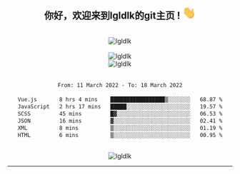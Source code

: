 <div align="center">
<h2> 你好，欢迎来到lgldlk的git主页 ! <img src="https://github.com/lgldlk/lgldlk/blob/main/gifs/Hi.gif" width="30px"></h2>
</div>

<div align="center">
 </br>
 <img src="http://aiitapp.cn:8091/?color=rgba(37,144,118,1)&shadowColor=rgba(12,16,20,1)&fontSize=120&&shadowOffsetX=9&shadowOffsetY=11" height="26px" alt="lgldlk" />
 </br>

   </br>
 <img src="https://github-readme-stats.vercel.app/api?username=lgldlk&show_icons=true&theme=gotham&locale=cn" alt="lgldlk" />
 

</br>

<img  src="http://github-readme-stats.vercel.app/api/top-langs/?username=lgldlk&show_icons=true&theme=gotham&locale=cn&layout=compact" alt="lgldlk"/>  
</br>
</br>

<!--START_SECTION:waka-->

```text
From: 11 March 2022 - To: 18 March 2022

Vue.js       8 hrs 4 mins    █████████████████▒░░░░░░░   68.87 %
JavaScript   2 hrs 17 mins   █████░░░░░░░░░░░░░░░░░░░░   19.57 %
SCSS         45 mins         █▓░░░░░░░░░░░░░░░░░░░░░░░   06.53 %
JSON         16 mins         ▓░░░░░░░░░░░░░░░░░░░░░░░░   02.41 %
XML          8 mins          ▒░░░░░░░░░░░░░░░░░░░░░░░░   01.19 %
HTML         6 mins          ▒░░░░░░░░░░░░░░░░░░░░░░░░   00.95 %
```

<!--END_SECTION:waka-->

 </br>
  <img src="https://visitor-badge.glitch.me/badge?page_id=lgldlk" alt="lgldlk" />

---

 

